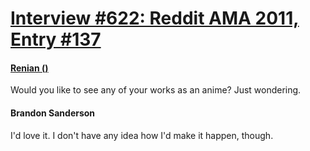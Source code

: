 # [Interview #622: Reddit AMA 2011, Entry #137](https://www.theoryland.com/intvmain.php?i=622#137)

#### [Renian ()](http://www.reddit.com/r/Fantasy/comments/k0fp8/iama_professional_fantasy_novelist_named_brandon/c2gkmhz)

Would you like to see any of your works as an anime? Just wondering.

#### Brandon Sanderson

I'd love it. I don't have any idea how I'd make it happen, though.


